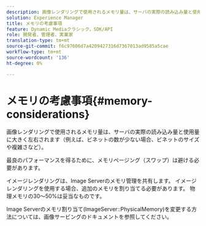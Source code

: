```yaml
---
description: 画像レンダリングで使用されるメモリ量は、サーバの実際の読み込み量と使用量に大きく左右されます（例えば、ビネットの数が少ない場合、ビネットのサイズや複雑さなど）。
solution: Experience Manager
title: メモリの考慮事項
feature: Dynamic Mediaクラシック，SDK/API
role: 開発者、管理者、実業家
translation-type: tm+mt
source-git-commit: f6c97606d7a4209427316d7367013ad9585a5cae
workflow-type: tm+mt
source-wordcount: '136'
ht-degree: 0%

---
```



# メモリの考慮事項{#memory-considerations}

画像レンダリングで使用されるメモリ量は、サーバの実際の読み込み量と使用量に大きく左右されます（例えば、ビネットの数が少ない場合、ビネットのサイズや複雑さなど）。

最良のパフォーマンスを得るために、メモリページング（スワップ）は避ける必要があります。

イメージレンダリングは、Image Serverのメモリ管理を共有します。 イメージレンダリングを使用する場合、追加のメモリを割り当てる必要があります。 物理メモリの30～50%は妥当なものです。

Image Serverのメモリ割り当て(ImageServer::PhysicalMemory)を変更する方法については、画像サービングのドキュメントを参照してください。
